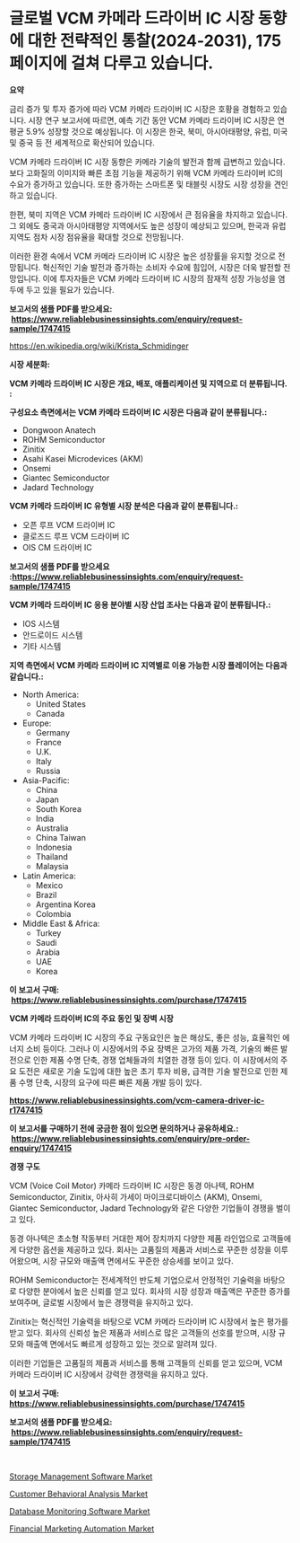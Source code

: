 <p><h1>글로벌 VCM 카메라 드라이버 IC 시장 동향에 대한 전략적인 통찰(2024-2031), 175페이지에 걸쳐 다루고 있습니다.</h1></p><p><strong>요약</strong></p>
<p><p>금리 증가 및 투자 증가에 따라 VCM 카메라 드라이버 IC 시장은 호황을 경험하고 있습니다. 시장 연구 보고서에 따르면, 예측 기간 동안 VCM 카메라 드라이버 IC 시장은 연평균 5.9% 성장할 것으로 예상됩니다. 이 시장은 한국, 북미, 아시아태평양, 유럽, 미국 및 중국 등 전 세계적으로 확산되어 있습니다.</p><p>VCM 카메라 드라이버 IC 시장 동향은 카메라 기술의 발전과 함께 급변하고 있습니다. 보다 고화질의 이미지와 빠른 초점 기능을 제공하기 위해 VCM 카메라 드라이버 IC의 수요가 증가하고 있습니다. 또한 증가하는 스마트폰 및 태블릿 시장도 시장 성장을 견인하고 있습니다.</p><p>한편, 북미 지역은 VCM 카메라 드라이버 IC 시장에서 큰 점유율을 차지하고 있습니다. 그 외에도 중국과 아시아태평양 지역에서도 높은 성장이 예상되고 있으며, 한국과 유럽 지역도 점차 시장 점유율을 확대할 것으로 전망됩니다.</p><p>이러한 환경 속에서 VCM 카메라 드라이버 IC 시장은 높은 성장률을 유지할 것으로 전망됩니다. 혁신적인 기술 발전과 증가하는 소비자 수요에 힘입어, 시장은 더욱 발전할 전망입니다. 이에 투자자들은 VCM 카메라 드라이버 IC 시장의 잠재적 성장 가능성을 염두에 두고 있을 필요가 있습니다.</p></p>
<p><strong>보고서의 샘플 PDF를 받으세요: &nbsp;<a href="https://www.reliablebusinessinsights.com/enquiry/request-sample/1747415">https://www.reliablebusinessinsights.com/enquiry/request-sample/1747415</a></strong></p>
<p><a href="https://en.wikipedia.org/wiki/Krista_Schmidinger">https://en.wikipedia.org/wiki/Krista_Schmidinger</a></p>
<p><strong>시장 세분화:</strong></p>
<p><strong> VCM 카메라 드라이버 IC 시장은 개요, 배포, 애플리케이션 및 지역으로 더 분류됩니다. :</strong></p>
<p><strong>구성요소 측면에서는 VCM 카메라 드라이버 IC 시장은 다음과 같이 분류됩니다.:</strong></p>
<p><ul><li>Dongwoon Anatech</li><li>ROHM Semiconductor</li><li>Zinitix</li><li>Asahi Kasei Microdevices (AKM)</li><li>Onsemi</li><li>Giantec Semiconductor</li><li>Jadard Technology</li></ul></p>
<p><strong> VCM 카메라 드라이버 IC 유형별 시장 분석은 다음과 같이 분류됩니다.:</strong></p>
<p><ul><li>오픈 루프 VCM 드라이버 IC</li><li>클로즈드 루프 VCM 드라이버 IC</li><li>OIS CM 드라이버 IC</li></ul></p>
<p><strong>보고서의 샘플 PDF를 받으세요 :<a href="https://www.reliablebusinessinsights.com/enquiry/request-sample/1747415">https://www.reliablebusinessinsights.com/enquiry/request-sample/1747415</a></strong></p>
<p><strong> VCM 카메라 드라이버 IC 응용 분야별 시장 산업 조사는 다음과 같이 분류됩니다.:</strong></p>
<p><ul><li>IOS 시스템</li><li>안드로이드 시스템</li><li>기타 시스템</li></ul></p>
<p><strong>지역 측면에서 VCM 카메라 드라이버 IC 지역별로 이용 가능한 시장 플레이어는 다음과 같습니다.:</strong></p>
<p><ul>
    <li>
        North America:
        <ul>
            <li>United States</li>
            <li>Canada</li>
        </ul>
    </li>
    <li>
        Europe:
        <ul>
            <li>Germany</li>
            <li>France</li>
            <li>U.K.</li>
            <li>Italy</li>
            <li>Russia</li>
        </ul>
    </li>
    <li>
        Asia-Pacific:
        <ul>
            <li>China</li>
            <li>Japan</li>
            <li>South Korea</li>
            <li>India</li>
            <li>Australia</li>
            <li>China Taiwan</li>
            <li>Indonesia</li>
            <li>Thailand</li>
            <li>Malaysia</li>
        </ul>
    </li>
    <li>
        Latin America:
        <ul>
            <li>Mexico</li>
            <li>Brazil</li>
            <li>Argentina Korea</li>
            <li>Colombia</li>
        </ul>
    </li>
    <li>
        Middle East & Africa:
        <ul>
            <li>Turkey</li>
            <li>Saudi</li>
            <li>Arabia</li>
            <li>UAE</li>
            <li>Korea</li>
        </ul>
    </li>
    </ul></p>
<p><strong>이 보고서 구매: &nbsp;<a href="https://www.reliablebusinessinsights.com/purchase/1747415">https://www.reliablebusinessinsights.com/purchase/1747415</a></strong></p>
<p><strong>VCM 카메라 드라이버 IC의 주요 동인 및 장벽 시장</strong></p>
<p><p>VCM 카메라 드라이버 IC 시장의 주요 구동요인은 높은 해상도, 좋은 성능, 효율적인 에너지 소비 등이다. 그러나 이 시장에서의 주요 장벽은 고가의 제품 가격, 기술의 빠른 발전으로 인한 제품 수명 단축, 경쟁 업체들과의 치열한 경쟁 등이 있다. 이 시장에서의 주요 도전은 새로운 기술 도입에 대한 높은 초기 투자 비용, 급격한 기술 발전으로 인한 제품 수명 단축, 시장의 요구에 따른 빠른 제품 개발 등이 있다.</p></p>
<p><strong><a href="https://www.reliablebusinessinsights.com/vcm-camera-driver-ic-r1747415">https://www.reliablebusinessinsights.com/vcm-camera-driver-ic-r1747415</a></strong></p>
<p><strong>이 보고서를 구매하기 전에 궁금한 점이 있으면 문의하거나 공유하세요.: &nbsp;<a href="https://www.reliablebusinessinsights.com/enquiry/pre-order-enquiry/1747415">https://www.reliablebusinessinsights.com/enquiry/pre-order-enquiry/1747415</a></strong></p>
<p><strong>경쟁 구도</strong></p>
<p><p>VCM (Voice Coil Motor) 카메라 드라이버 IC 시장은 동경 아나텍, ROHM Semiconductor, Zinitix, 아사히 가세이 마이크로디바이스 (AKM), Onsemi, Giantec Semiconductor, Jadard Technology와 같은 다양한 기업들이 경쟁을 벌이고 있다.</p><p>동경 아나텍은 초소형 작동부터 거대한 제어 장치까지 다양한 제품 라인업으로 고객들에게 다양한 옵션을 제공하고 있다. 회사는 고품질의 제품과 서비스로 꾸준한 성장을 이루어왔으며, 시장 규모와 매출액 면에서도 꾸준한 상승세를 보이고 있다.</p><p>ROHM Semiconductor는 전세계적인 반도체 기업으로서 안정적인 기술력을 바탕으로 다양한 분야에서 높은 신뢰를 얻고 있다. 회사의 시장 성장과 매출액은 꾸준한 증가를 보여주며, 글로벌 시장에서 높은 경쟁력을 유지하고 있다.</p><p>Zinitix는 혁신적인 기술력을 바탕으로 VCM 카메라 드라이버 IC 시장에서 높은 평가를 받고 있다. 회사의 신뢰성 높은 제품과 서비스로 많은 고객들의 선호를 받으며, 시장 규모와 매출액 면에서도 빠르게 성장하고 있는 것으로 알려져 있다.</p><p>이러한 기업들은 고품질의 제품과 서비스를 통해 고객들의 신뢰를 얻고 있으며, VCM 카메라 드라이버 IC 시장에서 강력한 경쟁력을 유지하고 있다.</p></p>
<p><strong>이 보고서 구매: &nbsp; <a href="https://www.reliablebusinessinsights.com/purchase/1747415">https://www.reliablebusinessinsights.com/purchase/1747415</a></strong></p>
<p><strong>보고서의 샘플 PDF를 받으세요: &nbsp;<a href="https://www.reliablebusinessinsights.com/enquiry/request-sample/1747415">https://www.reliablebusinessinsights.com/enquiry/request-sample/1747415</a></strong><strong></strong></p>
<p>&nbsp;</p>
<p><p><a href="https://issuu.com/reportprime-2/docs/storage-management-software-market-size-2030.pptx">Storage Management Software Market</a></p><p><a href="https://github.com/SheilaBruen2023/Market-Research-Report-List-2/blob/main/customer-behavioral-analysis-market.md">Customer Behavioral Analysis Market</a></p><p><a href="https://issuu.com/reportprime-2/docs/database-monitoring-software-market-size-2030.pptx">Database Monitoring Software Market</a></p><p><a href="https://github.com/arionmp/Market-Research-Report-List-4/blob/main/financial-marketing-automation-market.md">Financial Marketing Automation Market</a></p></p>